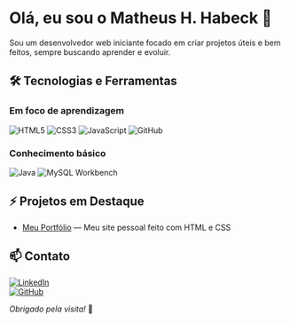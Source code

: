 # Olá, eu sou o Matheus H. Habeck 👋

Sou um desenvolvedor web iniciante focado em criar projetos úteis e bem feitos, sempre buscando aprender e evoluir.

## 🛠️ Tecnologias e Ferramentas

### Em foco de aprendizagem
![HTML5](https://img.shields.io/badge/HTML5-E34F26?style=for-the-badge&logo=html5&logoColor=white)
![CSS3](https://img.shields.io/badge/CSS3-1572B6?style=for-the-badge&logo=css3&logoColor=white)
![JavaScript](https://img.shields.io/badge/JavaScript-F7DF1E?style=for-the-badge&logo=javascript&logoColor=black)
![GitHub](https://img.shields.io/badge/GitHub-181717?style=for-the-badge&logo=github&logoColor=white)

### Conhecimento básico
![Java](https://img.shields.io/badge/Java-007396?style=for-the-badge&logo=java&logoColor=white)
![MySQL Workbench](https://img.shields.io/badge/MySQL-4479A1?style=for-the-badge&logo=mysql&logoColor=white)

## ⚡ Projetos em Destaque

- [Meu Portfólio](https://github.com/matheushabeck/portfolio) — Meu site pessoal feito com HTML e CSS  

## 📫 Contato

[![LinkedIn](https://img.shields.io/badge/LinkedIn-0A66C2?style=for-the-badge&logo=linkedin&logoColor=white)](https://www.linkedin.com/in/matheushabeck/)  
[![GitHub](https://img.shields.io/badge/GitHub-181717?style=for-the-badge&logo=github&logoColor=white)](https://github.com/matheushabeck)  

_Obrigado pela visita!_ 🚀
